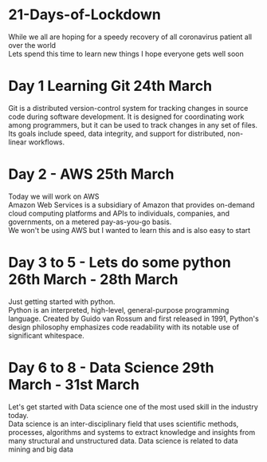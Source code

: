 # 21-Days-of-Lockdown
While we all are hoping for a speedy recovery of all coronavirus patient all over the world   
Lets spend this time to learn new things 
I hope everyone gets well soon<br>

# Day 1 Learning Git 24th March
Git is a distributed version-control system for tracking changes in source code during software development. It is designed for coordinating work among programmers, but it can be used to track changes in any set of files. Its goals include speed, data integrity, and support for distributed, non-linear workflows.
# Day 2 - AWS 25th March
Today we will work on AWS  
Amazon Web Services is a subsidiary of Amazon that provides on-demand cloud computing platforms and APIs to individuals, companies, and governments, on a metered pay-as-you-go basis.  
We won't be using AWS but I wanted to learn this and is also easy to start 
# Day 3 to 5 - Lets do some python 26th March - 28th March 
Just getting started with python.<br>Python is an interpreted, high-level, general-purpose programming language. Created by Guido van Rossum and first released in 1991, Python's design philosophy emphasizes code readability with its notable use of significant whitespace.
# Day 6 to 8 - Data Science 29th March - 31st March
Let's get started with Data science one of the most used skill in the industry today. <br>
Data science is an inter-disciplinary field that uses scientific methods, processes, algorithms and systems to extract knowledge and insights from many structural and unstructured data. Data science is related to data mining and big data
